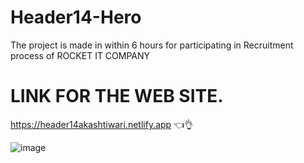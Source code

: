# Header14-Hero
The project is made in within 6 hours for participating in Recruitment process of ROCKET IT COMPANY


# LINK FOR THE WEB SITE.
https://header14akashtiwari.netlify.app 👈👌

![image](https://github.com/AKASH1INDIAN/Header14-Hero/assets/94530512/367ba360-5bf8-40c1-8424-268cb3837bca)

